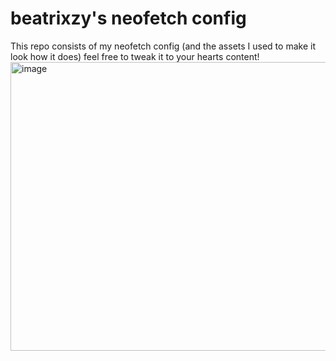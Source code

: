 # beatrixzy's neofetch config
This repo consists of my neofetch config (and the assets I used to make it look how it does) feel free to tweak it to your hearts content!
<img width="818" height="462" alt="image" src="https://github.com/user-attachments/assets/711593df-72b1-41ad-b073-12145b92b341" />
